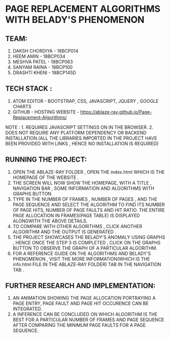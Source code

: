 
# PAGE REPLACEMENT ALGORITHMS WITH BELADY'S PHENOMENON

## TEAM:

1. DAKSH CHORDIYA - 18BCP014
2. HEEM AMIN - 18BCP034
3. MESHVA PATEL - 18BCP063
4. SANYAM RAINA - 18BCP100
5. DRASHTI KHENI - 18BCP145D


## TECH STACK :
1. ATOM EDITOR - BOOTSTRAP, CSS, JAVASCRIPT, JQUERY , GOOGLE CHARTS
2. GITHUB - HOSTING WEBSITE - https://ablaze-ray.github.io/Page-Replacement-Algorithms/

NOTE : 1. REQUIRES JAVASCRIPT SETTINGS ON IN THE BROWSER.
       2. DOES NOT REQUIRE ANY PLATFORM DEPENDENCY OR BACKEND INSTALLATION.(ALL THE LIBRARIES IMPORTED IN THE PROJECT HAVE BEEN PROVIDED WITH LINKS , HENCE NO INSTALLATION IS REQUIRED) 	

## RUNNING THE PROJECT:
1. OPEN THE ABLAZE-RAY FOLDER , OPEN THE index.html WHICH IS THE HOMEPAGE OF THE WEBSITE .
2. THE SCREEN WILL NOW SHOW THE HOMEPAGE, WITH A TITLE , NAVIGATION BAR , SOME INFORMATION AND ALGORITHMS WITH GRAPHS BUTTON.
3. TYPE IN THE NUMBER OF FRAMES , NUMBER OF PAGES , AND THE PAGE SEQUENCE AND SELECT THE ALGORITHM TO FIND ITS NUMBER OF PAGE HITS, NUMBER OF PAGE FAULTS AND HIT RATIO. THE ENTIRE PAGE ALLOCATION IN FRAMES(PAGE TABLE) IS DISPLAYED ALONGWITH THE ABOVE DETAILS.
4. TO COMPARE WITH OTHER ALGORITHMS , CLICK ANOTHER ALGORITHM AND THE OUTPUT IS GENERATED .
5. THE PROJECT SHOWCASES THE BELADY'S ANOMALY USING GRAPHS , HENCE ONCE THE STEP 3 IS COMPLETED , CLICK ON THE GRAPHS BUTTON TO OBSERVE THE GRAPH OF A PARTICULAR ALGORITHM. 
6. FOR A REFERENCE GUIDE ON THE ALGORITHMS AND BELADY'S PHENOMENON , VISIT THE MORE INFORMATION(WHICH IS THE info.html FILE IN THE ABLAZE-RAY FOLDER) TAB IN THE NAVIGATION TAB .

## FURTHER RESEARCH AND IMPLEMENTATION:
1. AN ANIMATION SHOWING THE PAGE ALLOCATION PORTRAYING A PAGE ENTRY, PAGE FAULT AND PAGE HIT OCCURENCE CAN BE INTEGRATED.
2. A INFERENCE CAN BE CONCLUDED ON WHICH ALGORITHM IS THE BEST FOR A  PARTICULAR NUMBER OF FRAMES AND PAGE SEQUENCE AFTER COMPARING THE MINIMUM PAGE FAULTS FOR A PAGE SEQUENCE.



